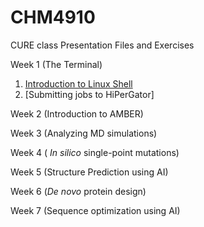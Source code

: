 # CHM4910
CURE class Presentation Files and Exercises

Week 1 (The Terminal)
1. [Introduction to Linux Shell](https://www.dropbox.com/scl/fi/0zdtd5ywctq3iq2cdc5qg/CURE_1_Terminal.pdf?rlkey=m8itpcy2potr3npb032bzb91v&st=0w5dxz92&dl=0)
2. [Submitting jobs to HiPerGator]

Week 2 (Introduction to AMBER)

Week 3 (Analyzing MD simulations)

Week 4 ( _In silico_ single-point mutations)

Week 5 (Structure Prediction using AI)

Week 6 (_De novo_ protein design)

Week 7 (Sequence optimization using AI)
